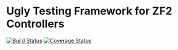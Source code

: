 # Ugly Testing Framework for ZF2 Controllers

[![Build Status](https://travis-ci.org/GeeH/UglyTesting.svg?branch=master)](https://travis-ci.org/GeeH/UglyTesting) [![Coverage Status](https://coveralls.io/repos/GeeH/UglyTesting/badge.png)](https://coveralls.io/r/GeeH/UglyTesting)
